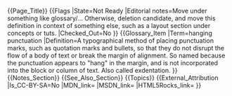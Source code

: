 {{Page_Title}}
{{Flags
|State=Not Ready
|Editorial notes=Move under something like glossary/... Otherwise, deletion candidate, and move this definition in context of something else, such as a layout section under concepts or tuts.
|Checked_Out=No
}}
{{Glossary_Item
|Term=hanging punctuation
|Definition=A typographical method of placing punctuation marks, such as quotation marks and bullets, so that they do not disrupt the flow of a body of text or break the margin of alignment. So named because the punctuation appears to "hang" in the margin, and is not incorporated into the block or column of text. Also called exdentation.
}}
{{Notes_Section}}
{{See_Also_Section}}
{{Topics}}
{{External_Attribution
|Is_CC-BY-SA=No
|MDN_link=
|MSDN_link=
|HTML5Rocks_link=
}}
